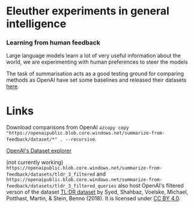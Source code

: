 # Eleuther experiments in general intelligence
### Learning from human feedback 

Large language models learn a lot of very useful information about the world, we are experimenting with human preferences to steer the models

The task of summarisation acts as a good testing ground for comparing methods as OpenAI have set some baselines and released their datasets [here](https://github.com/openai/summarize-from-feedback).
# Links



Download comparisons from OpenAI `azcopy copy "https://openaipublic.blob.core.windows.net/summarize-from-feedback/dataset/*" . --recursive`.

[OpenAI's Dataset explorer](https://openaipublic.blob.core.windows.net/summarize-from-feedback/website/index.html#/)

(not currently working)
`https://openaipublic.blob.core.windows.net/summarize-from-feedback/datasets/tldr_3_filtered` and `https://openaipublic.blob.core.windows.net/summarize-from-feedback/datasets/tldr_3_filtered_queries` also host OpenAI's filtered verson of the dataset [TL;DR dataset](https://zenodo.org/record/1168855) by Syed, Shahbaz, Voelske, Michael, Potthast, Martin, & Stein, Benno (2018). It is licensed under [CC BY 4.0](https://creativecommons.org/licenses/by/4.0/legalcode). 